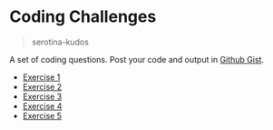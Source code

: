 # Coding Challenges
> serotina-kudos

A set of coding questions. Post your code and output in [Github Gist](https://gist.github.com/).

- [Exercise 1](./exercise_1.md)
- [Exercise 2](./exercise_2.md)
- [Exercise 3](./exercise_3.md)
- [Exercise 4](./exercise_4.md)
- [Exercise 5](./exercise_5.md)
